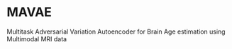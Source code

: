 # MAVAE
Multitask Adversarial Variation Autoencoder for Brain Age estimation using Multimodal MRI data
